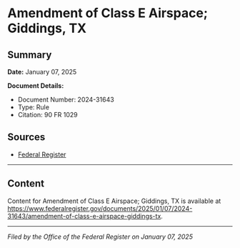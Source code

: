 # Amendment of Class E Airspace; Giddings, TX

## Summary

**Date:** January 07, 2025

**Document Details:**
- Document Number: 2024-31643
- Type: Rule
- Citation: 90 FR 1029

## Sources
- [Federal Register](https://www.federalregister.gov/documents/2025/01/07/2024-31643/amendment-of-class-e-airspace-giddings-tx)

---

## Content

Content for Amendment of Class E Airspace; Giddings, TX is available at https://www.federalregister.gov/documents/2025/01/07/2024-31643/amendment-of-class-e-airspace-giddings-tx.

---

*Filed by the Office of the Federal Register on January 07, 2025*
